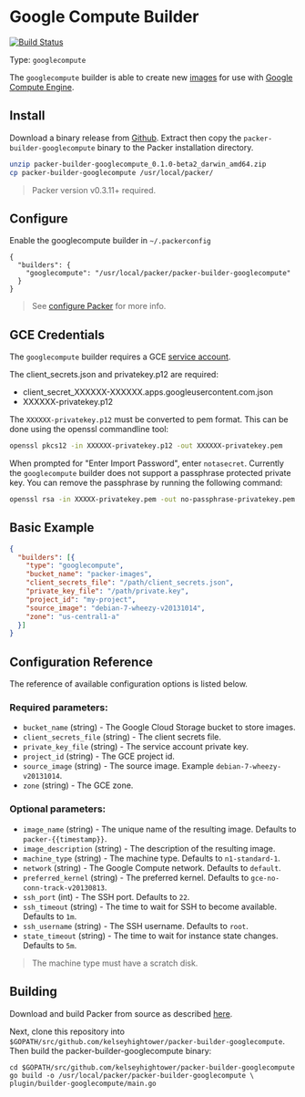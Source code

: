 # Google Compute Builder

[![Build Status](https://travis-ci.org/kelseyhightower/packer-builder-googlecompute.png?branch=master)](https://travis-ci.org/kelseyhightower/packer-builder-googlecompute)

Type: `googlecompute`

The `googlecompute` builder is able to create new [images](https://developers.google.com/compute/docs/images)
for use with [Google Compute Engine](https://cloud.google.com/products/compute-engine).

## Install

Download a binary release from [Github](https://github.com/kelseyhightower/packer-builder-googlecompute/releases).
Extract then copy the `packer-builder-googlecompute` binary to the Packer installation directory.

```Bash
unzip packer-builder-googlecompute_0.1.0-beta2_darwin_amd64.zip
cp packer-builder-googlecompute /usr/local/packer/
```

> Packer version v0.3.11+ required.

## Configure

Enable the googlecompute builder in `~/.packerconfig`

```
{
  "builders": {
    "googlecompute": "/usr/local/packer/packer-builder-googlecompute"
  }
}
```

> See [configure Packer](http://www.packer.io/docs/other/core-configuration.html) for more info.

## GCE Credentials

The `googlecompute` builder requires a GCE [service account](https://developers.google.com/console/help/#service_accounts). 

The client_secrets.json and privatekey.p12 are required:

* client_secret_XXXXXX-XXXXXX.apps.googleusercontent.com.json
* XXXXXX-privatekey.p12

The `XXXXXX-privatekey.p12` must be converted to pem format. This can
be done using the openssl commandline tool:

```Bash
openssl pkcs12 -in XXXXXX-privatekey.p12 -out XXXXXX-privatekey.pem
```

When prompted for "Enter Import Password", enter `notasecret`. Currently the `googlecompute` builder does not support
a passphrase protected private key. You can remove the passphrase by running the following command:

```Bash
openssl rsa -in XXXXX-privatekey.pem -out no-passphrase-privatekey.pem
```

## Basic Example

```JSON
{
  "builders": [{
    "type": "googlecompute",
    "bucket_name": "packer-images",
    "client_secrets_file": "/path/client_secrets.json",
    "private_key_file": "/path/private.key",
    "project_id": "my-project",
    "source_image": "debian-7-wheezy-v20131014",
    "zone": "us-central1-a"
  }]
}
```

## Configuration Reference

The reference of available configuration options is listed below.

### Required parameters:

* `bucket_name` (string) - The Google Cloud Storage bucket to store images.
* `client_secrets_file` (string) - The client secrets file.
* `private_key_file` (string) - The service account private key.
* `project_id` (string) - The GCE project id.
* `source_image` (string) - The source image. Example `debian-7-wheezy-v20131014`.
* `zone` (string) - The GCE zone.

### Optional parameters:

* `image_name` (string) - The unique name of the resulting image. Defaults to `packer-{{timestamp}}`.
* `image_description` (string) - The description of the resulting image.
* `machine_type` (string) - The machine type. Defaults to `n1-standard-1`.
* `network` (string) - The Google Compute network. Defaults to `default`.
* `preferred_kernel` (string) - The preferred kernel. Defaults to `gce-no-conn-track-v20130813`.
* `ssh_port` (int) - The SSH port. Defaults to `22`.
* `ssh_timeout` (string) - The time to wait for SSH to become available. Defaults to `1m`.
* `ssh_username` (string) - The SSH username. Defaults to `root`.
* `state_timeout` (string) - The time to wait for instance state changes. Defaults to `5m`.

> The machine type must have a scratch disk.

## Building

Download and build Packer from source as described [here](https://github.com/mitchellh/packer#developing-packer).

Next, clone this repository into `$GOPATH/src/github.com/kelseyhightower/packer-builder-googlecompute`.  Then build the packer-builder-googlecompute binary:

```
cd $GOPATH/src/github.com/kelseyhightower/packer-builder-googlecompute
go build -o /usr/local/packer/packer-builder-googlecompute \
plugin/builder-googlecompute/main.go
```
